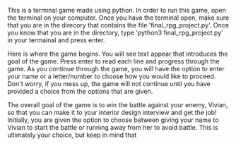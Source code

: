 This is a terminal game made using python.
In order to run this game, open the terminal on your computer.
Once you have the terminal open, make sure that you are in the direcory that contains the file 'final_rpg_project.py'.
Once you know that you are in the directory, type 'python3 final_rpg_project.py' in your termainal and press enter.

Here is where the game begins. You will see text appear that introduces the goal of the game. Press enter to read each line and progress through the game. As you continue through the game, you will have the option to enter your name or a letter/number to choose how you would like to proceed. Don't worry, if you mess up, the game will not continue until you have provided a choice from the options that are given.

The overall goal of the game is to win the battle against your enemy, Vivian, so that you can make it to your interior design interview and get the job! Initially, you are given the option to choose between giving your name to Vivian to start the battle or running away from her to avoid battle. This is ultimately your choice, but keep in mind that
